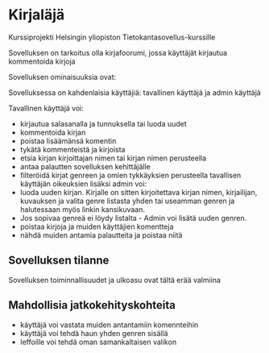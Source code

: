  # Kirjaläjä 
Kurssiprojekti Helsingin yliopiston Tietokantasovellus-kurssille

Sovelluksen on tarkoitus olla kirjafoorumi, jossa käyttäjät kirjautua kommentoida kirjoja



Sovelluksen ominaisuuksia ovat:

  Sovelluksessa on kahdenlaisia käyttäjiä: tavallinen käyttäjä ja admin käyttäjä

Tavallinen käyttäjä voi:
  * kirjautua salasanalla ja tunnuksella tai luoda uudet
  * kommentoida kirjan
  * poistaa lisäämänsä komentin
  * tykätä kommenteistä ja kirjoista
  * etsia kirjan kirjoittajan nimen tai kirjan nimen perusteella
  * antaa palautten sovelluksen kehittäjälle
  * filteröidä kirjat genreen ja omien tykkäyksien perusteella
tavallisen käyttäjän oikeuksien lisäksi admin voi:
  * luoda uuden kirjan. Kirjalle on sitten kirjoitettava kirjan nimen, kirjailijan, kuvauksen ja valita genre listasta yhden tai useamman genren ja halutessaan myös linkin kansikuvaan.
  * Jos sopivaa genreä ei löydy listalta - Admin voi lisätä uuden genren. 
  * poistaa kirjoja ja muiden käyttäjien komentteja
  * nähdä muiden antamia palautteita ja poistaa niitä

## Sovelluksen tilanne



Sovelluksen toiminnallisuudet ja ulkoasu ovat tältä erää valmiina
 ## Mahdollisia jatkokehityskohteita

 * käyttäjä voi vastata muiden antantamiin komennteihin
 * käyttäjä voi tehdä haun yhden genren sisällä 
 * leffoille voi tehdä oman samankaltaisen valikon